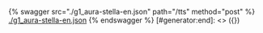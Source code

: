 [#generator:start]: <> ({ "template": "openapi" })
{% swagger src="./g1_aura-stella-en.json" path="/tts" method="post" %}
[./g1_aura-stella-en.json](./g1_aura-stella-en.json)
{% endswagger %}
[#generator:end]: <> ({})
